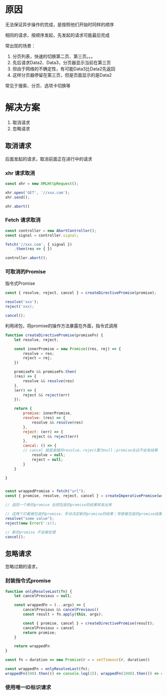 # 原因
无法保证异步操作的完成，是按照他们开始时同样的顺序

相同的请求，按顺序发起，先发起的请求可能最后完成

常出现的场景：
1. 分页列表，快速的切换第二页、第三页。。。
2. 先后请求Data2、Data3，分页器显示当前在第三页
3. 但由于网络的不确定性，有可能Data3比Data2先返回
4. 这样分页器停留在第三页，但是页面显示的是Data2

常见于搜索、分页、选项卡切换等



# 解决方案
1. 取消请求
2. 忽略请求

## 取消请求
后面发起的请求，取消前面正在进行中的请求

### xhr 请求取消
```js
const xhr = new XMLHttpRequest();

xhr.open('GET', '//xxx.com');
xhr.send();

xhr.abort()
```

### Fetch 请求取消
```js
const controller = new AbortController();
const signal = controller.signal;

fetch('//xxx.com', { signal })
	.then(res => { })

controller.abort();
```

### 可取消的Promise

指令式Promise

```js
const { resolve, reject, cancel } = createDirectivePromise(promise);

resolve('xxx');
reject('xxx);

cancel();
```


利用闭包，将promise的操作方法暴露在外面，指令式调用

```js
function createDirectivePromise(promiseFn) {
	let resolve, reject;

	const innerPromise = new Promise((res, rej) => {
		resolve = res;
		reject = rej;
	})

	promiseFn && promiseFn.then(
	(res) => {
		resolve && resolve(res)
	}, 
	(err) => {
		reject && reject(err)
	});

	return {
		promise: innerPromise,
		resolve: (res) => {
			resolve && resolve(res)
		},
		reject: (err) => {
			reject && reject(err)
		},
		cancal: () => {
		// cancel 就是直接将resolve、reject置为null；promise永远不会有结果
			resolve = null;
			reject = null; 
		}
	}

}


const wrappedPromise = fetch("url");
const { promise, resolve, reject, cancel } = createImperativePromise(wrappedPromise);

// 返回一个新的promise 会把包装的promise的结果转发出来

// 这两个拦截被包装的promise，手动决定新的promise的结果；导致被包装的promise结果被忽略
resolve("some value");
reject(new Error(':s));

// 新的promise 不会被处理			 
cancel();

```

## 忽略请求

忽略过期的请求，

### 封装指令式promise

```js
function onlyResolveLast(fn) {
	let cancelPrevious = null;

	const wrappedFn = (...args) => {
		cancelPrevious && cancelPrevious()
		const result = fn.apply(this, args);

		const { promise, cancel } = createDirectivePromise(result);
		cancelPrevious = cancel
		return promise;
	}

	return wrappedFn
}

const fn = duration => new Promise(r = > setTimeout(r, duration))

const wrappedFn = onlyResolveLast(fn);
wrappedFn(500).then(() => console.log(1)); wrappedFn(1000).then(() => console.log(2)); wrappedFn(100).then(() => console.log(3));

```

### 使用唯一ID标识请求